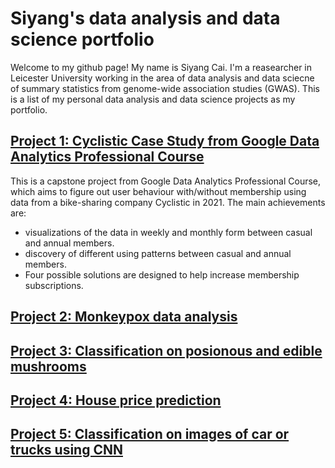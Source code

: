 # Siyang's data analysis and data science portfolio

Welcome to my github page! My name is Siyang Cai. I'm a reasearcher in Leicester University working in the area of data analysis and data sciecne of summary statistics from genome-wide association studies (GWAS). This is a list of my personal data analysis and data science projects as my portfolio.

## [Project 1: Cyclistic Case Study from Google Data Analytics Professional Course](https://siyangcai.github.io/Cyclistic/)
This is a capstone project from Google Data Analytics Professional Course, which aims to figure out user behaviour with/without membership using data from a bike-sharing company Cyclistic in 2021. The main achievements are:
* visualizations of the data in weekly and monthly form between casual and annual members.
* discovery of different using patterns between casual and annual members.
* Four possible solutions are designed to help increase membership subscriptions.

## [Project 2: Monkeypox data analysis](https://siyangcai.github.io/Monkeypox/)


## [Project 3: Classification on posionous and edible mushrooms](https://siyangcai.github.io/ML-mushroom-classification/)

## [Project 4: House price prediction](https://siyangcai.github.io/House_price_prediction/)

## [Project 5: Classification on images of car or trucks using CNN](https://siyangcai.github.io/car-or-truck/)
